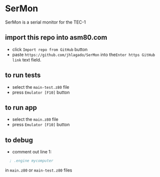 # SerMon

SerMon is a serial monitor for the TEC-1

## import this repo into asm80.com

- click `Import repo from GitHub` button
- paste `https://github.com/jhlagado/SerMon` into the`Enter https GitHub link` text field.

## to run tests

- select the `main-test.z80` file
- press `Emulator [F10]` button

## to run app

- select the `main.z80` file
- press `Emulator [F10]` button

## to debug

- comment out line 1:

```asm
  ; .engine mycomputer
```

in `main.z80` or `main-test.z80` files
